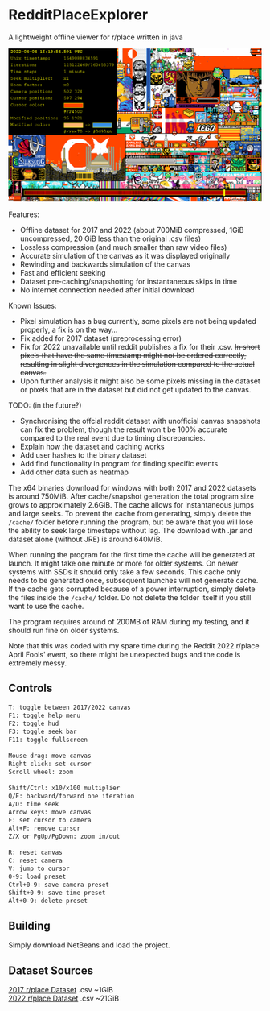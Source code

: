 # RedditPlaceExplorer
 A lightweight offline viewer for r/place written in java

![Screenshot](resources/Screenshot.png?raw=true)

Features:
 - Offline dataset for 2017 and 2022 (about 700MiB compressed, 1GiB uncompressed, 20 GiB less than the original .csv files)
 - Lossless compression (and much smaller than raw video files)
 - Accurate simulation of the canvas as it was displayed originally
 - Rewinding and backwards simulation of the canvas
 - Fast and efficient seeking
 - Dataset pre-caching/snapshotting for instantaneous skips in time
 - No internet connection needed after initial download

Known Issues:
 - Pixel simulation has a bug currently, some pixels are not being updated properly, a fix is on the way...
 - Fix added for 2017 dataset (preprocessing error)
 - Fix for 2022 unavailable until reddit publishes a fix for their .csv. ~~In short pixels that have the same timestamp might not be ordered correctly, resulting in slight divergences in the simulation compared to the actual canvas.~~
 - Upon further analysis it might also be some pixels missing in the dataset or pixels that are in the dataset but did not get updated to the canvas.

TODO: (in the future?)
 - Synchronising the offcial reddit dataset with unofficial canvas snapshots can fix the problem, though the result won't be 100% accurate compared to the real event due to timing discrepancies.
 - Explain how the dataset and caching works
 - Add user hashes to the binary dataset
 - Add find functionality in program for finding specific events
 - Add other data such as heatmap

The x64 binaries download for windows with both 2017 and 2022 datasets is around 750MiB. After cache/snapshot generation the total program size grows to approximately 2.6GiB. The cache allows for instantaneous jumps and large seeks. To prevent the cache from generating, simply delete the `/cache/` folder before running the program, but be aware that you will lose the ability to seek large timesteps without lag.
The download with .jar and dataset alone (without JRE) is around 640MiB.

When running the program for the first time the cache will be generated at launch. It might take one minute or more for older systems. On newer systems with SSDs it should only take a few seconds. This cache only needs to be generated once, subsequent launches will not generate cache. If the cache gets corrupted because of a power interruption, simply delete the files inside the `/cache/` folder. Do not delete the folder itself if you still want to use the cache.

The program requires around of 200MB of RAM during my testing, and it should run fine on older systems.

Note that this was coded with my spare time during the Reddit 2022 r/place April Fools' event, so there might be unexpected bugs and the code is extremely messy.

## Controls
```
T: toggle between 2017/2022 canvas
F1: toggle help menu
F2: toggle hud
F3: toggle seek bar
F11: toggle fullscreen

Mouse drag: move canvas
Right click: set cursor
Scroll wheel: zoom

Shift/Ctrl: x10/x100 multiplier
Q/E: backward/forward one iteration
A/D: time seek
Arrow keys: move canvas
F: set cursor to camera
Alt+F: remove cursor
Z/X or PgUp/PgDown: zoom in/out

R: reset canvas
C: reset camera
V: jump to cursor
0-9: load preset
Ctrl+0-9: save camera preset
Shift+0-9: save time preset
Alt+0-9: delete preset
```

## Building
Simply download NetBeans and load the project.

## Dataset Sources
[2017 r/place Dataset](https://www.reddit.com/r/redditdata/comments/6640ru/place_datasets_april_fools_2017/) .csv ~1GiB  
[2022 r/place Dataset](https://www.reddit.com/r/place/comments/txvk2d/rplace_datasets_april_fools_2022/) .csv ~21GiB  
